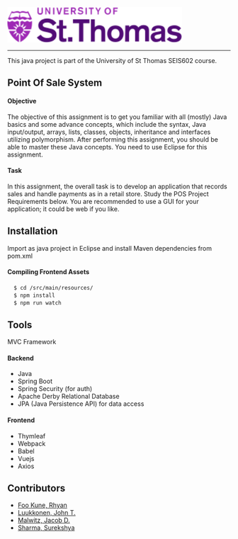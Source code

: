 <img src="./src/main/resources/static/images/stthomas-logo.svg" height="80">

---

This java project is part of the University of St Thomas SEIS602 course.

## Point Of Sale System

#### Objective 
The objective of this assignment is to get you familiar with all (mostly) Java basics and some advance concepts, which include the syntax, Java input/output, arrays, lists, classes, objects, inheritance and interfaces utilizing polymorphism. After performing this assignment, you should be able to master these Java concepts. You need to use Eclipse for this assignment. 

#### Task 
In this assignment, the overall task is to develop an application that records sales and handle payments as in a retail store.  Study the POS Project Requirements below. You are recommended to use a GUI for your application; it could be web if you like. 

## Installation
Import as java project in Eclipse and install Maven dependencies from pom.xml

#### Compiling Frontend Assets
```sh
  $ cd /src/main/resources/
  $ npm install
  $ npm run watch
```

## Tools

MVC Framework

#### Backend
- Java
- Spring Boot
- Spring Security (for auth)
- Apache Derby Relational Database
- JPA (Java Persistence API) for data access

#### Frontend
- Thymleaf
- Webpack
- Babel
- Vuejs
- Axios


## Contributors

- [Foo Kune, Rhyan](https://github.com/rfookune)
- [Luukkonen, John T.](https://github.com/UkkosTrombone)
- [Malwitz, Jacob D.](https://github.com/jakeMalwitz)
- [Sharma, Surekshya](https://github.com/SurekshyaSharma)
